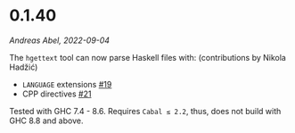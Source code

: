 0.1.40
======

_Andreas Abel, 2022-09-04_

The `hgettext` tool can now parse Haskell files with:
(contributions by Nikola Hadžić)
- `LANGUAGE` extensions [#19](https://github.com/haskell-hvr/hgettext/issues/19)
- CPP directives [#21](https://github.com/haskell-hvr/hgettext/issues/21)

Tested with GHC 7.4 - 8.6.
Requires `Cabal ≤ 2.2`, thus, does not build with GHC 8.8 and above.

